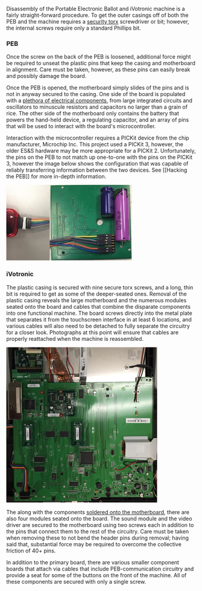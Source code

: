 Disassembly of the Portable Electronic Ballot and iVotronic machine is a fairly straight-forward procedure. To get the outer casings off of both the PEB and the machine requires a [security torx][1] screwdriver or bit; however, the internal screws require only a standard Phillips bit.

### PEB ###

Once the screw on the back of the PEB is loosened, additional force might be required to unseat the plastic pins that keep the casing and motherboard in alignment. Care must be taken, however, as these pins can easily break and possibly damage the board.

Once the PEB is opened, the motherboard simply slides of the pins and is not in anyway secured to the casing. One side of the board is populated with a [plethora of electrical components][2], from large integrated circuits and oscillators to minuscule resistors and capacitors no larger than a grain of rice. The other side of the motherboard only contains the battery that powers the hand-held device, a regulating capacitor, and an array of pins that will be used to interact with the board's microcontroller.

Interaction with the microcontroller requires a PICKit device from the chip manufacturer, Microchip Inc. This project used a PICKit 3, however, the older ES&S hardware may be more appropriate for a PICKit 2. Unfortunately, the pins on the PEB to not match up one-to-one with the pins on the PICKit 3, however the image below shows the configuration that was capable of reliably transferring information between the two devices. See [[Hacking the PEB]] for more in-depth information.

![PICKit-PEB Hookup](https://github.com/SCCapstone/omaha/blob/master/peb/pics/picWires_new_withPIC.jpg)

### iVotronic ###

The plastic casing is secured with nine secure torx screws, and a long, thin bit is required to get as some of the deeper-seated ones. Removal of the plastic casing reveals the large motherboard and the numerous modules seated onto the board and cables that combine the disparate components into one functional machine. The board screws directly into the metal plate that separates it from the touchscreen interface in at least 6 locations, and various cables will also need to be detached to fully separate the circuitry for a closer look. Photographs at this point will ensure that cables are properly reattached when the machine is reassembled.

<img src="https://github.com/SCCapstone/omaha/blob/master/ivo/pics/ivoBoard.jpg" width="400" />

The along with the components [soldered onto the motherboard][3], there are also four modules seated onto the board. The sound module and the video driver are secured to the motherboard using two screws each in addition to the pins that connect them to the rest of the circuitry. Care must be taken when removing these to not bend the header pins during removal; having said that, substantial force may be required to overcome the collective friction of 40+ pins.

In addition to the primary board, there are various smaller component boards that attach via cables that include PEB-communication circuitry and provide a seat for some of the buttons on the front of the machine. All of these components are secured with only a single screw. 

[1]:https://en.wikipedia.org/wiki/Torx#Variants
[2]:https://sccapstone.github.io/omaha/peb.html
[3]:https://sccapstone.github.io/omaha/ivo_main.html